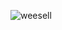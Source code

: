 ![weesell](https://github.com/vipin-2023/showcase-weesell-project/assets/109500059/fb2249e0-2bca-498a-ac1e-7490a65f6a5a)
